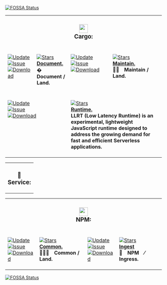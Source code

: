 <a href="https://app.fossa.com/projects/git%2Bgithub.com%2FCodeEditorLand%2FDependencyLand?ref=badge_small"><img alt="FOSSA Status" src="https://app.fossa.com/api/projects/git%2Bgithub.com%2FCodeEditorLand%2FDependencyLand.svg?type=small"></a><table><tr><td colspan=4><h3 align=center><picture><source media="(prefers-color-scheme: dark)" srcset=https://nikolahristov.tech/Image/GitHub/Cargo.png><source media="(prefers-color-scheme: light)" srcset=https://nikolahristov.tech/Image/GitHub/Cargo.png><img alt="" src=https://nikolahristov.tech/Image/GitHub/Cargo.png width=28></picture><br>Cargo:<br></h3></td></tr><tr><td colspan=1 valign=top><br><a href=HTTPS://GitHub.Com/CodeEditorLand/DependencyLandDocument target=_blank><picture><source media="(prefers-color-scheme: dark)" srcset="https://img.shields.io/github/last-commit/CodeEditorLand/DependencyLandDocument?label=Update&color=black&labelColor=black&logoColor=white&logoWidth=0"><source media="(prefers-color-scheme: light)" srcset="https://img.shields.io/github/last-commit/CodeEditorLand/DependencyLandDocument?label=Update&color=white&labelColor=white&logoColor=black&logoWidth=0"><img alt=Update src="https://img.shields.io/github/last-commit/CodeEditorLand/DependencyLandDocument?label=Update&color=black&labelColor=black&logoColor=white&logoWidth=0" title=Update></picture></a><br><a href=HTTPS://GitHub.Com/CodeEditorLand/DependencyLandDocument target=_blank><picture><source media="(prefers-color-scheme: dark)" srcset="https://img.shields.io/github/issues/CodeEditorLand/DependencyLandDocument?label=Issue&color=black&labelColor=black&logoColor=white&logoWidth=0"><source media="(prefers-color-scheme: light)" srcset="https://img.shields.io/github/issues/CodeEditorLand/DependencyLandDocument?label=Issue&color=white&labelColor=white&logoColor=black&logoWidth=0"><img alt=Issue src="https://img.shields.io/github/issues/CodeEditorLand/DependencyLandDocument?label=Issue&color=black&labelColor=black&logoColor=white&logoWidth=0" title=Issue></picture></a><br><a href=HTTPS://GitHub.Com/CodeEditorLand/DependencyLandDocument target=_blank><picture><source media="(prefers-color-scheme: dark)" srcset="https://img.shields.io/github/downloads/CodeEditorLand/DependencyLandDocument/total?label=Download&color=black&labelColor=black&logoColor=white&logoWidth=0"><source media="(prefers-color-scheme: light)" srcset="https://img.shields.io/github/downloads/CodeEditorLand/DependencyLandDocument/total?label=Download&color=white&labelColor=white&logoColor=black&logoWidth=0"><img alt=Download src="https://img.shields.io/github/downloads/CodeEditorLand/DependencyLandDocument/total?label=Download&color=black&labelColor=black&logoColor=white&logoWidth=0" title=Download></picture></a><br><br></td><td colspan=1 valign=top><br><a href=https://github.com/CodeEditorLand/DependencyLandDocument target=_blank><picture><source media="(prefers-color-scheme: dark)" srcset="https://img.shields.io/github/stars/CodeEditorLand/DependencyLandDocument?label=stars&logo=github&color=black&labelColor=black&logoColor=white&logoWidth=0&logoColor=black"><source media="(prefers-color-scheme: light)" srcset="https://img.shields.io/github/stars/CodeEditorLand/DependencyLandDocument?label=stars&logo=github&color=white&labelColor=white&logoColor=black&logoWidth=0&logoColor=black"><img alt=Stars src="https://img.shields.io/github/stars/CodeEditorLand/DependencyLandDocument?label=stars&logo=github&color=black&labelColor=black&logoColor=white&logoWidth=0&logoColor=black"></picture></a><br><a href=https://github.com/CodeEditorLand/DependencyLandDocument target=_blank><b>Document.</b></a><br><b>� Document / Land.<br/></b><br></td><td colspan=1 valign=top><br><a href=HTTPS://GitHub.Com/CodeEditorLand/DependencyLandMaintain target=_blank><picture><source media="(prefers-color-scheme: dark)" srcset="https://img.shields.io/github/last-commit/CodeEditorLand/DependencyLandMaintain?label=Update&color=black&labelColor=black&logoColor=white&logoWidth=0"><source media="(prefers-color-scheme: light)" srcset="https://img.shields.io/github/last-commit/CodeEditorLand/DependencyLandMaintain?label=Update&color=white&labelColor=white&logoColor=black&logoWidth=0"><img alt=Update src="https://img.shields.io/github/last-commit/CodeEditorLand/DependencyLandMaintain?label=Update&color=black&labelColor=black&logoColor=white&logoWidth=0" title=Update></picture></a><br><a href=HTTPS://GitHub.Com/CodeEditorLand/DependencyLandMaintain target=_blank><picture><source media="(prefers-color-scheme: dark)" srcset="https://img.shields.io/github/issues/CodeEditorLand/DependencyLandMaintain?label=Issue&color=black&labelColor=black&logoColor=white&logoWidth=0"><source media="(prefers-color-scheme: light)" srcset="https://img.shields.io/github/issues/CodeEditorLand/DependencyLandMaintain?label=Issue&color=white&labelColor=white&logoColor=black&logoWidth=0"><img alt=Issue src="https://img.shields.io/github/issues/CodeEditorLand/DependencyLandMaintain?label=Issue&color=black&labelColor=black&logoColor=white&logoWidth=0" title=Issue></picture></a><br><a href=HTTPS://GitHub.Com/CodeEditorLand/DependencyLandMaintain target=_blank><picture><source media="(prefers-color-scheme: dark)" srcset="https://img.shields.io/github/downloads/CodeEditorLand/DependencyLandMaintain/total?label=Download&color=black&labelColor=black&logoColor=white&logoWidth=0"><source media="(prefers-color-scheme: light)" srcset="https://img.shields.io/github/downloads/CodeEditorLand/DependencyLandMaintain/total?label=Download&color=white&labelColor=white&logoColor=black&logoWidth=0"><img alt=Download src="https://img.shields.io/github/downloads/CodeEditorLand/DependencyLandMaintain/total?label=Download&color=black&labelColor=black&logoColor=white&logoWidth=0" title=Download></picture></a><br><br></td><td colspan=1 valign=top><br><a href=https://github.com/CodeEditorLand/DependencyLandMaintain target=_blank><picture><source media="(prefers-color-scheme: dark)" srcset="https://img.shields.io/github/stars/CodeEditorLand/DependencyLandMaintain?label=stars&logo=github&color=black&labelColor=black&logoColor=white&logoWidth=0&logoColor=black"><source media="(prefers-color-scheme: light)" srcset="https://img.shields.io/github/stars/CodeEditorLand/DependencyLandMaintain?label=stars&logo=github&color=white&labelColor=white&logoColor=black&logoWidth=0&logoColor=black"><img alt=Stars src="https://img.shields.io/github/stars/CodeEditorLand/DependencyLandMaintain?label=stars&logo=github&color=black&labelColor=black&logoColor=white&logoWidth=0&logoColor=black"></picture></a><br><a href=https://github.com/CodeEditorLand/DependencyLandMaintain target=_blank><b>Maintain.</b></a><br><b>🤸🏽 Maintain / Land.<br/></b><br></td></tr><tr><td colspan=2 valign=top><br><a href=HTTPS://GitHub.Com/CodeEditorLand/DependencyLandRuntime target=_blank><picture><source media="(prefers-color-scheme: dark)" srcset="https://img.shields.io/github/last-commit/CodeEditorLand/DependencyLandRuntime?label=Update&color=black&labelColor=black&logoColor=white&logoWidth=0"><source media="(prefers-color-scheme: light)" srcset="https://img.shields.io/github/last-commit/CodeEditorLand/DependencyLandRuntime?label=Update&color=white&labelColor=white&logoColor=black&logoWidth=0"><img alt=Update src="https://img.shields.io/github/last-commit/CodeEditorLand/DependencyLandRuntime?label=Update&color=black&labelColor=black&logoColor=white&logoWidth=0" title=Update></picture></a><br><a href=HTTPS://GitHub.Com/CodeEditorLand/DependencyLandRuntime target=_blank><picture><source media="(prefers-color-scheme: dark)" srcset="https://img.shields.io/github/issues/CodeEditorLand/DependencyLandRuntime?label=Issue&color=black&labelColor=black&logoColor=white&logoWidth=0"><source media="(prefers-color-scheme: light)" srcset="https://img.shields.io/github/issues/CodeEditorLand/DependencyLandRuntime?label=Issue&color=white&labelColor=white&logoColor=black&logoWidth=0"><img alt=Issue src="https://img.shields.io/github/issues/CodeEditorLand/DependencyLandRuntime?label=Issue&color=black&labelColor=black&logoColor=white&logoWidth=0" title=Issue></picture></a><br><a href=HTTPS://GitHub.Com/CodeEditorLand/DependencyLandRuntime target=_blank><picture><source media="(prefers-color-scheme: dark)" srcset="https://img.shields.io/github/downloads/CodeEditorLand/DependencyLandRuntime/total?label=Download&color=black&labelColor=black&logoColor=white&logoWidth=0"><source media="(prefers-color-scheme: light)" srcset="https://img.shields.io/github/downloads/CodeEditorLand/DependencyLandRuntime/total?label=Download&color=white&labelColor=white&logoColor=black&logoWidth=0"><img alt=Download src="https://img.shields.io/github/downloads/CodeEditorLand/DependencyLandRuntime/total?label=Download&color=black&labelColor=black&logoColor=white&logoWidth=0" title=Download></picture></a><br><br></td><td colspan=2 valign=top><br><a href=https://github.com/CodeEditorLand/DependencyLandRuntime target=_blank><picture><source media="(prefers-color-scheme: dark)" srcset="https://img.shields.io/github/stars/CodeEditorLand/DependencyLandRuntime?label=stars&logo=github&color=black&labelColor=black&logoColor=white&logoWidth=0&logoColor=black"><source media="(prefers-color-scheme: light)" srcset="https://img.shields.io/github/stars/CodeEditorLand/DependencyLandRuntime?label=stars&logo=github&color=white&labelColor=white&logoColor=black&logoWidth=0&logoColor=black"><img alt=Stars src="https://img.shields.io/github/stars/CodeEditorLand/DependencyLandRuntime?label=stars&logo=github&color=black&labelColor=black&logoColor=white&logoWidth=0&logoColor=black"></picture></a><br><a href=https://github.com/CodeEditorLand/DependencyLandRuntime target=_blank><b>Runtime.</b></a><br><b>LLRT (Low Latency Runtime) is an experimental, lightweight JavaScript runtime designed to address the growing demand for fast and efficient Serverless applications.<br/></b><br></td></tr></table><table><tr><td colspan=4><h3 align=center><picture></picture>🔩<br>Service:<br></h3></td></tr></table><table><tr><td colspan=4><h3 align=center><picture><source media="(prefers-color-scheme: dark)" srcset=https://nikolahristov.tech/Image/GitHub/NPM.svg><source media="(prefers-color-scheme: light)" srcset=https://nikolahristov.tech/Image/GitHub/NPM.svg><img alt="" src=https://nikolahristov.tech/Image/GitHub/NPM.svg width=28></picture><br>NPM:<br></h3></td></tr><tr><td colspan=1 valign=top><br><a href=HTTPS://GitHub.Com/CodeEditorLand/DependencyLandCommon target=_blank><picture><source media="(prefers-color-scheme: dark)" srcset="https://img.shields.io/github/last-commit/CodeEditorLand/DependencyLandCommon?label=Update&color=black&labelColor=black&logoColor=white&logoWidth=0"><source media="(prefers-color-scheme: light)" srcset="https://img.shields.io/github/last-commit/CodeEditorLand/DependencyLandCommon?label=Update&color=white&labelColor=white&logoColor=black&logoWidth=0"><img alt=Update src="https://img.shields.io/github/last-commit/CodeEditorLand/DependencyLandCommon?label=Update&color=black&labelColor=black&logoColor=white&logoWidth=0" title=Update></picture></a><br><a href=HTTPS://GitHub.Com/CodeEditorLand/DependencyLandCommon target=_blank><picture><source media="(prefers-color-scheme: dark)" srcset="https://img.shields.io/github/issues/CodeEditorLand/DependencyLandCommon?label=Issue&color=black&labelColor=black&logoColor=white&logoWidth=0"><source media="(prefers-color-scheme: light)" srcset="https://img.shields.io/github/issues/CodeEditorLand/DependencyLandCommon?label=Issue&color=white&labelColor=white&logoColor=black&logoWidth=0"><img alt=Issue src="https://img.shields.io/github/issues/CodeEditorLand/DependencyLandCommon?label=Issue&color=black&labelColor=black&logoColor=white&logoWidth=0" title=Issue></picture></a><br><a href=HTTPS://GitHub.Com/CodeEditorLand/DependencyLandCommon target=_blank><picture><source media="(prefers-color-scheme: dark)" srcset="https://img.shields.io/github/downloads/CodeEditorLand/DependencyLandCommon/total?label=Download&color=black&labelColor=black&logoColor=white&logoWidth=0"><source media="(prefers-color-scheme: light)" srcset="https://img.shields.io/github/downloads/CodeEditorLand/DependencyLandCommon/total?label=Download&color=white&labelColor=white&logoColor=black&logoWidth=0"><img alt=Download src="https://img.shields.io/github/downloads/CodeEditorLand/DependencyLandCommon/total?label=Download&color=black&labelColor=black&logoColor=white&logoWidth=0" title=Download></picture></a><br><br></td><td colspan=1 valign=top><br><a href=https://github.com/CodeEditorLand/DependencyLandCommon target=_blank><picture><source media="(prefers-color-scheme: dark)" srcset="https://img.shields.io/github/stars/CodeEditorLand/DependencyLandCommon?label=stars&logo=github&color=black&labelColor=black&logoColor=white&logoWidth=0&logoColor=black"><source media="(prefers-color-scheme: light)" srcset="https://img.shields.io/github/stars/CodeEditorLand/DependencyLandCommon?label=stars&logo=github&color=white&labelColor=white&logoColor=black&logoWidth=0&logoColor=black"><img alt=Stars src="https://img.shields.io/github/stars/CodeEditorLand/DependencyLandCommon?label=stars&logo=github&color=black&labelColor=black&logoColor=white&logoWidth=0&logoColor=black"></picture></a><br><a href=https://github.com/CodeEditorLand/DependencyLandCommon target=_blank><b>Common.</b></a><br><b>👨🏻‍🏭 Common / Land.<br/></b><br></td><td colspan=1 valign=top><br><a href=HTTPS://GitHub.Com/CodeEditorLand/DependencyLandIngest target=_blank><picture><source media="(prefers-color-scheme: dark)" srcset="https://img.shields.io/github/last-commit/CodeEditorLand/DependencyLandIngest?label=Update&color=black&labelColor=black&logoColor=white&logoWidth=0"><source media="(prefers-color-scheme: light)" srcset="https://img.shields.io/github/last-commit/CodeEditorLand/DependencyLandIngest?label=Update&color=white&labelColor=white&logoColor=black&logoWidth=0"><img alt=Update src="https://img.shields.io/github/last-commit/CodeEditorLand/DependencyLandIngest?label=Update&color=black&labelColor=black&logoColor=white&logoWidth=0" title=Update></picture></a><br><a href=HTTPS://GitHub.Com/CodeEditorLand/DependencyLandIngest target=_blank><picture><source media="(prefers-color-scheme: dark)" srcset="https://img.shields.io/github/issues/CodeEditorLand/DependencyLandIngest?label=Issue&color=black&labelColor=black&logoColor=white&logoWidth=0"><source media="(prefers-color-scheme: light)" srcset="https://img.shields.io/github/issues/CodeEditorLand/DependencyLandIngest?label=Issue&color=white&labelColor=white&logoColor=black&logoWidth=0"><img alt=Issue src="https://img.shields.io/github/issues/CodeEditorLand/DependencyLandIngest?label=Issue&color=black&labelColor=black&logoColor=white&logoWidth=0" title=Issue></picture></a><br><a href=HTTPS://GitHub.Com/CodeEditorLand/DependencyLandIngest target=_blank><picture><source media="(prefers-color-scheme: dark)" srcset="https://img.shields.io/github/downloads/CodeEditorLand/DependencyLandIngest/total?label=Download&color=black&labelColor=black&logoColor=white&logoWidth=0"><source media="(prefers-color-scheme: light)" srcset="https://img.shields.io/github/downloads/CodeEditorLand/DependencyLandIngest/total?label=Download&color=white&labelColor=white&logoColor=black&logoWidth=0"><img alt=Download src="https://img.shields.io/github/downloads/CodeEditorLand/DependencyLandIngest/total?label=Download&color=black&labelColor=black&logoColor=white&logoWidth=0" title=Download></picture></a><br><br></td><td colspan=1 valign=top><br><a href=https://github.com/CodeEditorLand/DependencyLandIngest target=_blank><picture><source media="(prefers-color-scheme: dark)" srcset="https://img.shields.io/github/stars/CodeEditorLand/DependencyLandIngest?label=stars&logo=github&color=black&labelColor=black&logoColor=white&logoWidth=0&logoColor=black"><source media="(prefers-color-scheme: light)" srcset="https://img.shields.io/github/stars/CodeEditorLand/DependencyLandIngest?label=stars&logo=github&color=white&labelColor=white&logoColor=black&logoWidth=0&logoColor=black"><img alt=Stars src="https://img.shields.io/github/stars/CodeEditorLand/DependencyLandIngest?label=stars&logo=github&color=black&labelColor=black&logoColor=white&logoWidth=0&logoColor=black"></picture></a><br><a href=https://github.com/CodeEditorLand/DependencyLandIngest target=_blank><b>Ingest</b></a><br><b>💾 NPM ⁄ Ingress.<br/></b><br></td></tr></table><a href="https://fossa.app/projects/git%2Bgithub.com%2FCodeEditorLand%2FDependencyLand?ref=badge_large&issueType=license"><img alt="FOSSA Status" src="https://fossa.app/api/projects/git%2Bgithub.com%2FCodeEditorLand%2FDependencyLand.svg?type=large&issueType=license"></a>

